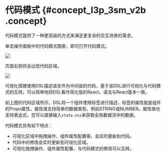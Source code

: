 # 代码模式 {#concept_l3p_3sm_v2b .concept}

代码模式提供了一种更高级的方式来满足更复杂的交互场景的需求。

单击操作面板中的代码模式图表，即可打开代码模式。

![](http://static-aliyun-doc.oss-cn-hangzhou.aliyuncs.com/assets/img/17768/15609187539714_zh-CN.png)

页面右侧将会出现代码区域。

![](http://static-aliyun-doc.oss-cn-hangzhou.aliyuncs.com/assets/img/17768/156091875440982_zh-CN.png)

可视化搭建使用DSL描述语言作为中间层的代码，基于该DSL进行可视化与代码模式的互转。可以简单地将DSL看作简化版的React，语法与React基本一致。

如上图的代码区域所示，DSL将一个组件使用标签进行描述，标签的属性就是组件的Props属性，属性值支持简单的数据类型，例如STRING或NUMBER。属性值也支持表达式，您可以直接输入`state.xxx`来获取全局数据流中的数据。

代码模式具有如下特点：

-   可视化区域中拖拽操作、组件属性配置等，会实时更新到代码。
-   代码中的修改会实时更新到可视化区域。
-   可视化拖拽操作、组件属性配置，与代码模式的修改可以互转。


